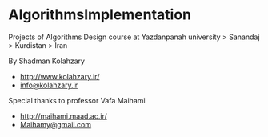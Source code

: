 # AlgorithmsImplementation
Projects of Algorithms Design course at Yazdanpanah university > Sanandaj > Kurdistan > Iran

By Shadman Kolahzary
  - http://www.kolahzary.ir/
  - info@kolahzary.ir
  
Special thanks to professor Vafa Maihami
  - http://maihami.maad.ac.ir/
  - Maihamy@gmail.com
